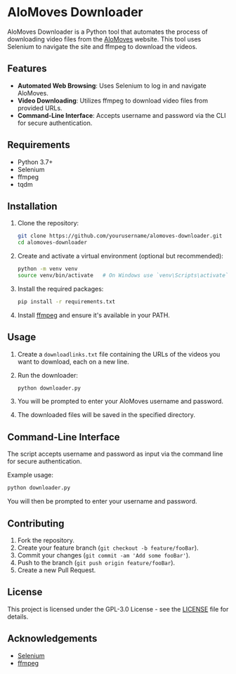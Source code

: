 # AloMoves Downloader

AloMoves Downloader is a Python tool that automates the process of downloading video files from the [AloMoves](https://ww.alomoves.com) website. This tool uses Selenium to navigate the site and ffmpeg to download the videos.

## Features

- **Automated Web Browsing**: Uses Selenium to log in and navigate AloMoves.
- **Video Downloading**: Utilizes ffmpeg to download video files from provided URLs.
- **Command-Line Interface**: Accepts username and password via the CLI for secure authentication.

## Requirements

- Python 3.7+
- Selenium
- ffmpeg
- tqdm

## Installation

1. Clone the repository:
    ```sh
    git clone https://github.com/yourusername/alomoves-downloader.git
    cd alomoves-downloader
    ```

2. Create and activate a virtual environment (optional but recommended):
    ```sh
    python -m venv venv
    source venv/bin/activate   # On Windows use `venv\Scripts\activate`
    ```

3. Install the required packages:
    ```sh
    pip install -r requirements.txt
    ```

4. Install [ffmpeg](https://ffmpeg.org/download.html) and ensure it's available in your PATH.

## Usage

1. Create a `downloadlinks.txt` file containing the URLs of the videos you want to download, each on a new line.

2. Run the downloader:
    ```sh
    python downloader.py
    ```

3. You will be prompted to enter your AloMoves username and password.

4. The downloaded files will be saved in the specified directory.

## Command-Line Interface

The script accepts username and password as input via the command line for secure authentication.

Example usage:
```sh
python downloader.py
```
You will then be prompted to enter your username and password.

## Contributing

1. Fork the repository.
2. Create your feature branch (`git checkout -b feature/fooBar`).
3. Commit your changes (`git commit -am 'Add some fooBar'`).
4. Push to the branch (`git push origin feature/fooBar`).
5. Create a new Pull Request.

## License

This project is licensed under the GPL-3.0 License - see the [LICENSE](LICENSE) file for details.

## Acknowledgements

- [Selenium](https://www.selenium.dev/)
- [ffmpeg](https://ffmpeg.org/)
